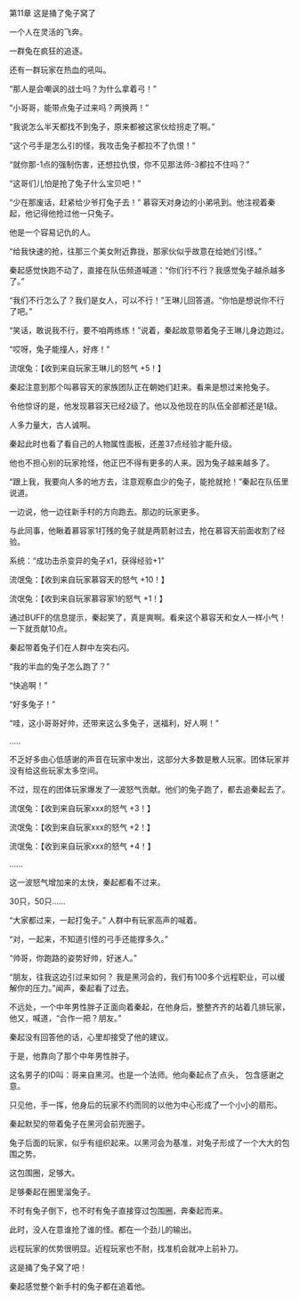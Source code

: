 第11章 这是捅了兔子窝了

一个人在灵活的飞奔。

一群兔在疯狂的追逐。

还有一群玩家在热血的吼叫。

“那人是会嘲讽的战士吗？为什么拿着弓！”

“小哥哥，能带点兔子过来吗？两换两！”

“我说怎么半天都找不到兔子，原来都被这家伙给拐走了啊。”

“这个弓手是怎么引的怪，我攻击兔子都拉不了仇恨！”

“就你那-1点的强制伤害，还想拉仇恨，你不见那法师-3都拉不住吗？”

“这哥们儿怕是抢了兔子什么宝贝吧！”

“少在那废话，赶紧给少爷打兔子去！” 慕容天对身边的小弟吼到。他注视着秦起，他记得他抢过他一只兔子。

他是一个容易记仇的人。

“给我快速的抢，往那三个美女附近靠拢，那家伙似乎故意在给她们引怪。”

秦起感觉快跑不动了，直接在队伍频道喊道：“你们行不行？我感觉兔子越杀越多了。”

“我们不行怎么了？我们是女人，可以不行！”王琳儿回答道。“你怕是想说你不行了吧。”

“笑话，敢说我不行，要不咱两练练！”说着，秦起故意带着兔子王琳儿身边跑过。

“哎呀，兔子能撞人，好疼！”

流氓兔：【收到来自玩家王琳儿的怒气 +5！】

秦起注意到那个叫慕容天的家族团队正在朝她们赶来。看来是想过来抢兔子。

令他惊讶的是，他发现慕容天已经2级了。他以及他现在的队伍全部都还是1级。

人多力量大，古人诚啊。

秦起此时也看了看自己的人物属性面板，还差37点经验才能升级。

他也不担心别的玩家抢怪，他正巴不得有更多的人来。因为兔子越来越多了。

“跟上我，我要向人多的地方去，注意观察血少的兔子，能抢就抢！”秦起在队伍里说道。

一边说，他一边往新手村的方向跑去。那边的玩家更多。

与此同事，他瞅着慕容家1打残的兔子就是两箭射过去，抢在慕容天前面收割了经验。

系统：“成功击杀变异的兔子x1，获得经验+1”

流氓兔：【收到来自玩家慕容天的怒气 +10！】

流氓兔：【收到来自玩家慕容家1的怒气 +1！】

通过BUFF的信息提示，秦起笑了，真是爽啊。看来这个慕容天和女人一样小气！一下就贡献10点。

秦起带着兔子们在人群中左突右闪。

“我的半血的兔子怎么跑了？”

“快追啊！”

“好多兔子！”

“哇，这小哥哥好帅，还带来这么多兔子，送福利，好人啊！”

.....

不乏好多由心低感谢的声音在玩家中发出，这部分大多数是散人玩家。团体玩家并没有给这些玩家太多空间。

不过，现在的团体玩家爆发了一波怒气贡献。他们的兔子跑了，都去追秦起去了。

流氓兔：【收到来自玩家xxx的怒气 +3！】

流氓兔：【收到来自玩家xxx的怒气 +2！】

流氓兔：【收到来自玩家xxx的怒气 +4！】

......

这一波怒气增加来的太快，秦起都看不过来。

30只，50只......

“大家都过来，一起打兔子。” 人群中有玩家高声的喊着。

“对，一起来，不知道引怪的弓手还能撑多久。”

“帅哥，你跑路的姿势好帅，好迷人。”

“朋友，往我这边引过来如何？ 我是黑河会的，我们有100多个远程职业，可以缓解你的压力。”闻声，秦起看了过去。

不远处，一个中年男性胖子正面向着秦起，在他身后，整整齐齐的站着几排玩家，他又，喊道，“合作一把？朋友。”

秦起没有回答他的话，心里却接受了他的建议。

于是，他靠向了那个中年男性胖子。

这名男子的ID叫：哥来自黑河。也是一个法师。他向秦起点了点头， 包含感谢之意。

只见他，手一挥，他身后的玩家不约而同的以他为中心形成了一个小小的扇形。

秦起默契的带着兔子在黑河会前兜圈子。

兔子后面的玩家，似乎有组织起来。以黑河会为基准，对兔子形成了一个大大的包围之势。

这包围圈，足够大。

足够秦起在圈里溜兔子。

不时有兔子倒下，也不时有兔子直接穿过包围圈，奔秦起而来。

此时，没人在意谁抢了谁的怪。都在一个劲儿的输出。

远程玩家的优势很明显。近程玩家也不耐，找准机会就冲上前补刀。

这是捅了兔子窝了吧！

秦起感觉整个新手村的兔子都在追着他。




